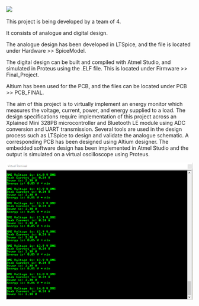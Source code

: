 <img src="https://github.com/ee209-2020class/ee209-2020class.github.io/blob/master/ExtraInfo/logo.png">

This project is being developed by a team of 4.

It consists of analogue and digital design.

The analogue design has been developed in LTSpice, and the file is located under Hardware >> SpiceModel. 

The digital design can be built and compiled with Atmel Studio, and simulated in Proteus using the .ELF file. This is located under Firmware >> Final_Project. 

Altium has been used for the PCB, and the files can be located under PCB >> PCB_FINAL.

The aim of this project is to virtually implement an energy monitor which measures the voltage,
current, power, and energy supplied to a load. The design specifications require implementation of this 
project across an Xplained Mini 328PB microcontroller and Bluetooth LE module using ADC conversion and 
UART transmission. Several tools are used in the design process such as LTSpice to design and validate 
the analogue schematic. A corresponding PCB has been designed using Altium designer. The embedded software 
design has been implemented in Atmel Studio and the output is simulated on a virtual oscilloscope using Proteus.

![Pretus Virtual Terminal Output](Images/proteus_simulation.png)